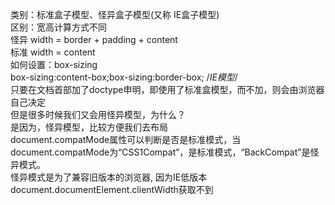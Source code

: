 类别：标准盒子模型、怪异盒子模型(又称 IE盒子模型)  
区别：宽高计算方式不同  
怪异 width = border + padding + content  
标准 width = content  
如何设置：box-sizing  
box-sizing:content-box;box-sizing:border-box; /*IE模型*/  
只要在文档首部加了doctype申明，即使用了标准盒模型，而不加，则会由浏览器自己决定  
但是很多时候我们又会用怪异模型，为什么？  
是因为，怪异模型，比较方便我们去布局  
document.compatMode属性可以判断是否是标准模式，当 document.compatMode为“CSS1Compat”，是标准模式，“BackCompat”是怪异模式。  
怪异模式是为了兼容旧版本的浏览器, 因为IE低版本document.documentElement.clientWidth获取不到